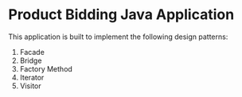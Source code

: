 # Product Bidding Java Application

This application is built to implement the following design patterns:
1. Facade
2. Bridge
3. Factory Method
4. Iterator
5. Visitor
